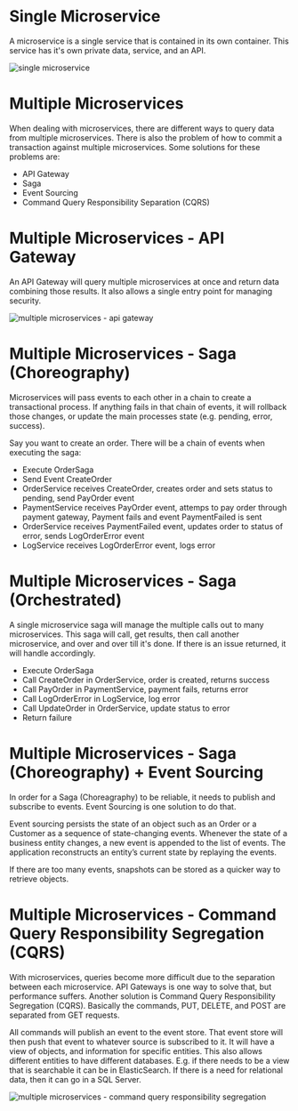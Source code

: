 # Single Microservice

A microservice is a single service that is contained in its own container. This service has it's own private data, service, and an API.

![single microservice](https://www.lucidchart.com/publicSegments/view/12806964-89c1-4e0a-8322-4e6ac1b12efa/image.png)

# Multiple Microservices

When dealing with microservices, there are different ways to query data from multiple microservices. There is also the problem of how to commit a transaction against multiple microservices. Some solutions for these problems are:

- API Gateway
- Saga
- Event Sourcing
- Command Query Responsibility Separation (CQRS)

# Multiple Microservices - API Gateway

An API Gateway will query multiple microservices at once and return data combining those results. It also allows a single entry point for managing security.

![multiple microservices - api gateway](https://www.lucidchart.com/publicSegments/view/4d6c388a-1894-4495-814c-617db67d82e9/image.png)

# Multiple Microservices - Saga (Choreography)

Microservices will pass events to each other in a chain to create a transactional process. If anything fails in that chain of events, it will rollback those changes, or update the main processes state (e.g. pending, error, success).

Say you want to create an order. There will be a chain of events when executing the saga:

- Execute OrderSaga
- Send Event CreateOrder
- OrderService receives CreateOrder, creates order and sets status to pending, send PayOrder event
- PaymentService receives PayOrder event, attemps to pay order through payment gateway, Payment fails and event PaymentFailed is sent
- OrderService receives PaymentFailed event, updates order to status of error, sends LogOrderError event
- LogService receives LogOrderError event, logs error

# Multiple Microservices - Saga (Orchestrated)

A single microservice saga will manage the multiple calls out to many microservices. This saga will call, get results, then call another microservice, and over and over till it's done. If there is an issue returned, it will handle accordingly.

- Execute OrderSaga
- Call CreateOrder in OrderService, order is created, returns success
- Call PayOrder in PaymentService, payment fails, returns error
- Call LogOrderError in LogService, log error
- Call UpdateOrder in OrderService, update status to error
- Return failure

# Multiple Microservices - Saga (Choreography) + Event Sourcing

In order for a Saga (Choreagraphy) to be reliable, it needs to publish and subscribe to events. Event Sourcing is one solution to do that.

Event sourcing persists the state of an object such as an Order or a Customer as a sequence of state-changing events. Whenever the state of a business entity changes, a new event is appended to the list of events. The application reconstructs an entity’s current state by replaying the events.

If there are too many events, snapshots can be stored as a quicker way to retrieve objects.

# Multiple Microservices - Command Query Responsibility Segregation (CQRS)

With microservices, queries become more difficult due to the separation between each microservice. API Gateways is one way to solve that, but performance suffers. Another solution is Command Query Responsibility Segregation (CQRS). Basically the commands, PUT, DELETE, and POST are separated from GET requests.

All commands will publish an event to the event store. That event store will then push that event to whatever source is subscribed to it. It will have a view of objects, and information for specific entities. This also allows different entities to have different databases. E.g. if there needs to be a view that is searchable it can be in ElasticSearch. If there is a need for relational data, then it can go in a SQL Server.

![multiple microservices - command query responsibility segregation](https://www.lucidchart.com/publicSegments/view/ab21b4ba-ab17-4679-b8e6-5b7e3c71b6e8/image.png)
